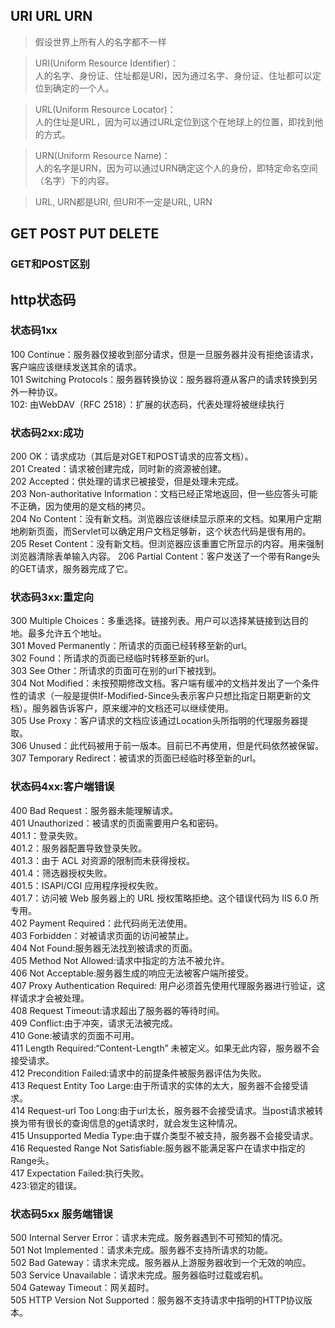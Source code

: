 ## URI URL URN

> 假设世界上所有人的名字都不一样
 
> URI(Uniform Resource Identifier)：  
人的名字、身份证、住址都是URI，因为通过名字、身份证、住址都可以定位到确定的一个人。

> URL(Uniform Resource Locator)：  
人的住址是URL，因为可以通过URL定位到这个在地球上的位置，即找到他的方式。
  
> URN(Uniform Resource Name)：  
人的名字是URN，因为可以通过URN确定这个人的身份，即特定命名空间（名字）下的内容。

> URL, URN都是URI, 但URI不一定是URL, URN

## GET POST PUT DELETE

### GET和POST区别

## http状态码

### 状态码1xx
100 Continue：服务器仅接收到部分请求，但是一旦服务器并没有拒绝该请求，客户端应该继续发送其余的请求。  
101 Switching Protocols：服务器转换协议：服务器将遵从客户的请求转换到另外一种协议。  
102: 由WebDAV（RFC 2518）：扩展的状态码，代表处理将被继续执行  

### 状态码2xx:成功
200 OK：请求成功（其后是对GET和POST请求的应答文档）。  
201 Created：请求被创建完成，同时新的资源被创建。  
202 Accepted：供处理的请求已被接受，但是处理未完成。  
203 Non-authoritative Information：文档已经正常地返回，但一些应答头可能不正确，因为使用的是文档的拷贝。  
204 No Content：没有新文档。浏览器应该继续显示原来的文档。如果用户定期地刷新页面，而Servlet可以确定用户文档足够新，这个状态代码是很有用的。  
205 Reset Content：没有新文档。但浏览器应该重置它所显示的内容。用来强制浏览器清除表单输入内容。 
206 Partial Content：客户发送了一个带有Range头的GET请求，服务器完成了它。 

### 状态码3xx:重定向
300 Multiple Choices：多重选择。链接列表。用户可以选择某链接到达目的地。最多允许五个地址。  
301 Moved Permanently：所请求的页面已经转移至新的url。  
302 Found：所请求的页面已经临时转移至新的url。  
303 See Other：所请求的页面可在别的url下被找到。  
304 Not Modified：未按预期修改文档。客户端有缓冲的文档并发出了一个条件性的请求（一般是提供If-Modified-Since头表示客户只想比指定日期更新的文档）。服务器告诉客户，原来缓冲的文档还可以继续使用。  
305 Use Proxy：客户请求的文档应该通过Location头所指明的代理服务器提取。  
306 Unused：此代码被用于前一版本。目前已不再使用，但是代码依然被保留。  
307 Temporary Redirect：被请求的页面已经临时移至新的url。  

### 状态码4xx:客户端错误
400 Bad Request：服务器未能理解请求。  
401 Unauthorized：被请求的页面需要用户名和密码。  
401.1：登录失败。  
401.2：服务器配置导致登录失败。  
401.3：由于 ACL 对资源的限制而未获得授权。  
401.4：筛选器授权失败。  
401.5：ISAPI/CGI 应用程序授权失败。  
401.7：访问被 Web 服务器上的 URL 授权策略拒绝。这个错误代码为 IIS 6.0 所专用。  
402 Payment Required：此代码尚无法使用。  
403 Forbidden：对被请求页面的访问被禁止。  
404 Not Found:服务器无法找到被请求的页面。  
405 Method Not Allowed:请求中指定的方法不被允许。  
406 Not Acceptable:服务器生成的响应无法被客户端所接受。  
407 Proxy Authentication Required:  用户必须首先使用代理服务器进行验证，这样请求才会被处理。  
408 Request Timeout:请求超出了服务器的等待时间。  
409 Conflict:由于冲突，请求无法被完成。  
410 Gone:被请求的页面不可用。  
411 Length Required:“Content-Length” 未被定义。如果无此内容，服务器不会接受请求。  
412 Precondition Failed:请求中的前提条件被服务器评估为失败。  
413 Request Entity Too Large:由于所请求的实体的太大，服务器不会接受请求。  
414 Request-url Too Long:由于url太长，服务器不会接受请求。当post请求被转换为带有很长的查询信息的get请求时，就会发生这种情况。  
415 Unsupported Media Type:由于媒介类型不被支持，服务器不会接受请求。  
416 Requested Range Not Satisfiable:服务器不能满足客户在请求中指定的Range头。  
417 Expectation Failed:执行失败。  
423:锁定的错误。

### 状态码5xx 服务端错误
500 Internal Server Error：请求未完成。服务器遇到不可预知的情况。  
501 Not Implemented：请求未完成。服务器不支持所请求的功能。  
502 Bad Gateway：请求未完成。服务器从上游服务器收到一个无效的响应。  
503 Service Unavailable：请求未完成。服务器临时过载或宕机。  
504 Gateway Timeout：网关超时。  
505 HTTP Version Not Supported：服务器不支持请求中指明的HTTP协议版本。  


